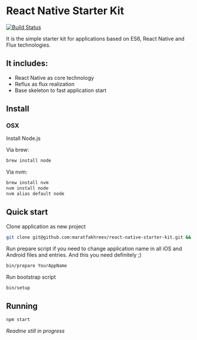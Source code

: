 # React Native Starter Kit

[![Build Status](https://travis-ci.org/maratfakhreev/react-native-starter-kit.svg?branch=master)](https://travis-ci.org/maratfakhreev/react-native-starter-kit)

It is the simple starter kit for applications based on ES6, React Native and Flux technologies.

## It includes:
* React Native as core technology
* Reflux as flux realization
* Base skeleton to fast application start

## Install
### OSX

Install Node.js

Via brew:
```bash
brew install node
```

Via nvm:
```bash
brew install nvm
nvm install node
nvm alias default node
```

## Quick start

Clone application as new project

```bash
git clone git@github.com:maratfakhreev/react-native-starter-kit.git && cd react-native-starter-kit
```

Run prepare script if you need to change application name in all iOS and Android files and entries. And this you need definitely ;)

```bash
bin/prepare YourAppName
```

Run bootstrap script

```bash
bin/setup
```

## Running

```bash
npm start
```

*Readme still in progress*
